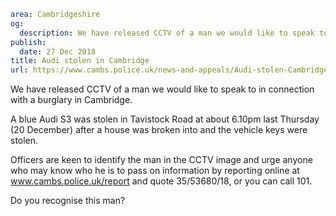 ```yaml
area: Cambridgeshire
og:
  description: We have released CCTV of a man we would like to speak to in connection with a burglary in Cambridge.
publish:
  date: 27 Dec 2018
title: Audi stolen in Cambridge
url: https://www.cambs.police.uk/news-and-appeals/Audi-stolen-Cambridge
```

We have released CCTV of a man we would like to speak to in connection with a burglary in Cambridge.

A blue Audi S3 was stolen in Tavistock Road at about 6.10pm last Thursday (20 December) after a house was broken into and the vehicle keys were stolen.

Officers are keen to identify the man in the CCTV image and urge anyone who may know who he is to pass on information by reporting online at www.cambs.police.uk/report and quote 35/53680/18, or you can call 101.

Do you recognise this man?
